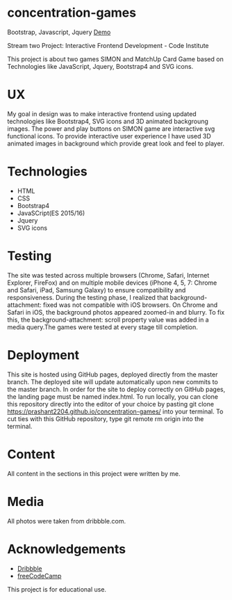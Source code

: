 # concentration-games
Bootstrap, Javascript, Jquery [Demo](https://prashant2204.github.io/concentration-games/)

Stream two Project: Interactive Frontend Development - Code Institute

This project is about two games SIMON and MatchUp Card Game based on Technologies like JavaScript, Jquery, Bootstrap4 and SVG icons.


# UX

My goal in design was to make interactive frontend using updated technologies like Bootstrap4, SVG icons and 3D animated backgroung images. The power and play buttons on SIMON game are interactive svg functional icons. 
To provide interactive user experience I have used 3D animated images in background which provide great look and feel to player. 


# Technologies

- HTML
- CSS
- Bootstrap4
- JavaSCript(ES 2015/16)
- Jquery
- SVG icons


# Testing
 
The site was tested across multiple browsers (Chrome, Safari, Internet Explorer, FireFox) and on multiple mobile devices (iPhone 4, 5, 7: Chrome and Safari, iPad, Samsung Galaxy) to ensure compatibility and responsiveness. During the testing phase, I realized that background-attachment: fixed was not compatible with iOS browsers. On Chrome and Safari in iOS, the background photos appeared zoomed-in and blurry. To fix this, the background-attachment: scroll property value was added in a media query.The games were tested at every stage till completion.


# Deployment

This site is hosted using GitHub pages, deployed directly from the master branch. The deployed site will update automatically upon new commits to the master branch. In order for the site to deploy correctly on GitHub pages, the landing page must be named index.html.
To run locally, you can clone this repository directly into the editor of your choice by pasting git clone https://prashant2204.github.io/concentration-games/ into your terminal. To cut ties with this GitHub repository, type git remote rm origin into the terminal.


# Content

All content in the sections in this project were written by me.


# Media

All photos were taken from dribbble.com.


# Acknowledgements

- [Dribbble](https://dribbble.com/)
- [freeCodeCamp](https://www.freecodecamp.org/)


This project is for educational use.
